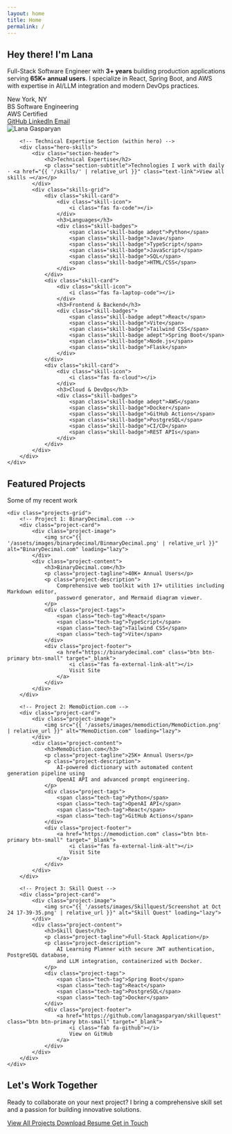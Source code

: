 ```yaml
---
layout: home
title: Home
permalink: /
---
```


<!-- HERO SECTION -->
<section class="hero" id="home">
    <div class="hero-container">
        <!-- Introduction with Image -->
        <div class="hero-intro">
            <div class="hero-content">
                <h1>Hey there! I'm <span class="highlight">Lana</span></h1>
                <p class="hero-tagline">
                    Full-Stack Software Engineer with <strong>3+ years</strong> building production applications
                    serving <strong>65K+ annual users</strong>. I specialize in React, Spring Boot, and AWS
                    with expertise in AI/LLM integration and modern DevOps practices.
                </p>
                <div class="hero-badges">
                    <div class="badge">
                        <i class="fas fa-map-marker-alt"></i>
                        New York, NY
                    </div>
                    <div class="badge">
                        <i class="fas fa-graduation-cap"></i>
                        BS Software Engineering
                    </div>
                    <div class="badge">
                        <i class="fas fa-award"></i>
                        AWS Certified
                    </div>
                </div>
                <div class="hero-buttons">
                    <a href="https://github.com/{{ site.social.github }}" class="btn btn-primary" target="_blank">
                        <i class="fab fa-github"></i>
                        GitHub
                    </a>
                    <a href="https://www.linkedin.com/in/{{ site.social.linkedin }}" class="btn btn-outline" target="_blank">
                        <i class="fab fa-linkedin"></i>
                        LinkedIn
                    </a>
                    <a href="mailto:{{ site.social.email }}" class="btn btn-outline">
                        <i class="fas fa-envelope"></i>
                        Email
                    </a>
                </div>
            </div>
            <div class="hero-image">
                <div class="profile-pic">
                    <img src="{{ '/assets/images/ProfilePic.png' | relative_url }}" alt="Lana Gasparyan">
                </div>
            </div>
        </div>

        <!-- Technical Expertise Section (within hero) -->
        <div class="hero-skills">
            <div class="section-header">
                <h2>Technical Expertise</h2>
                <p class="section-subtitle">Technologies I work with daily · <a href="{{ '/skills/' | relative_url }}" class="text-link">View all skills →</a></p>
            </div>
            <div class="skills-grid">
                <div class="skill-card">
                    <div class="skill-icon">
                        <i class="fas fa-code"></i>
                    </div>
                    <h3>Languages</h3>
                    <div class="skill-badges">
                        <span class="skill-badge adept">Python</span>
                        <span class="skill-badge">Java</span>
                        <span class="skill-badge">TypeScript</span>
                        <span class="skill-badge">JavaScript</span>
                        <span class="skill-badge">SQL</span>
                        <span class="skill-badge">HTML/CSS</span>
                    </div>
                </div>
                <div class="skill-card">
                    <div class="skill-icon">
                        <i class="fas fa-laptop-code"></i>
                    </div>
                    <h3>Frontend & Backend</h3>
                    <div class="skill-badges">
                        <span class="skill-badge adept">React</span>
                        <span class="skill-badge">Vite</span>
                        <span class="skill-badge">Tailwind CSS</span>
                        <span class="skill-badge adept">Spring Boot</span>
                        <span class="skill-badge">Node.js</span>
                        <span class="skill-badge">Flask</span>
                    </div>
                </div>
                <div class="skill-card">
                    <div class="skill-icon">
                        <i class="fas fa-cloud"></i>
                    </div>
                    <h3>Cloud & DevOps</h3>
                    <div class="skill-badges">
                        <span class="skill-badge adept">AWS</span>
                        <span class="skill-badge">Docker</span>
                        <span class="skill-badge">GitHub Actions</span>
                        <span class="skill-badge">PostgreSQL</span>
                        <span class="skill-badge">CI/CD</span>
                        <span class="skill-badge">REST APIs</span>
                    </div>
                </div>
            </div>
        </div>
    </div>
</section>

<!-- PROJECTS SECTION -->
<section class="section" id="projects">
    <div class="section-header">
        <h2>Featured Projects</h2>
        <p class="section-subtitle">Some of my recent work</p>
    </div>

    <div class="projects-grid">
        <!-- Project 1: BinaryDecimal.com -->
        <div class="project-card">
            <div class="project-image">
                <img src="{{ '/assets/images/binarydecimal/BinmaryDecimal.png' | relative_url }}" alt="BinaryDecimal.com" loading="lazy">
            </div>
            <div class="project-content">
                <h3>BinaryDecimal.com</h3>
                <p class="project-tagline">40K+ Annual Users</p>
                <p class="project-description">
                    Comprehensive web toolkit with 17+ utilities including Markdown editor,
                    password generator, and Mermaid diagram viewer.
                </p>
                <div class="project-tags">
                    <span class="tech-tag">React</span>
                    <span class="tech-tag">TypeScript</span>
                    <span class="tech-tag">Tailwind CSS</span>
                    <span class="tech-tag">Vite</span>
                </div>
                <div class="project-footer">
                    <a href="https://binarydecimal.com" class="btn btn-primary btn-small" target="_blank">
                        <i class="fas fa-external-link-alt"></i>
                        Visit Site
                    </a>
                </div>
            </div>
        </div>

        <!-- Project 2: MemoDiction.com -->
        <div class="project-card">
            <div class="project-image">
                <img src="{{ '/assets/images/memodiction/MemoDiction.png' | relative_url }}" alt="MemoDiction.com" loading="lazy">
            </div>
            <div class="project-content">
                <h3>MemoDiction.com</h3>
                <p class="project-tagline">25K+ Annual Users</p>
                <p class="project-description">
                    AI-powered dictionary with automated content generation pipeline using
                    OpenAI API and advanced prompt engineering.
                </p>
                <div class="project-tags">
                    <span class="tech-tag">Python</span>
                    <span class="tech-tag">OpenAI API</span>
                    <span class="tech-tag">React</span>
                    <span class="tech-tag">GitHub Actions</span>
                </div>
                <div class="project-footer">
                    <a href="https://memodiction.com" class="btn btn-primary btn-small" target="_blank">
                        <i class="fas fa-external-link-alt"></i>
                        Visit Site
                    </a>
                </div>
            </div>
        </div>

        <!-- Project 3: Skill Quest -->
        <div class="project-card">
            <div class="project-image">
                <img src="{{ '/assets/images/Skillquest/Screenshot at Oct 24 17-39-35.png' | relative_url }}" alt="Skill Quest" loading="lazy">
            </div>
            <div class="project-content">
                <h3>Skill Quest</h3>
                <p class="project-tagline">Full-Stack Application</p>
                <p class="project-description">
                    AI Learning Planner with secure JWT authentication, PostgreSQL database,
                    and LLM integration, containerized with Docker.
                </p>
                <div class="project-tags">
                    <span class="tech-tag">Spring Boot</span>
                    <span class="tech-tag">React</span>
                    <span class="tech-tag">PostgreSQL</span>
                    <span class="tech-tag">Docker</span>
                </div>
                <div class="project-footer">
                    <a href="https://github.com/lanagasparyan/skillquest" class="btn btn-primary btn-small" target="_blank">
                        <i class="fab fa-github"></i>
                        View on GitHub
                    </a>
                </div>
            </div>
        </div>
    </div>
</section>

<!-- CTA SECTION -->
<section class="section">
    <div class="cta-section">
        <h2>Let's Work Together</h2>
        <p>
            Ready to collaborate on your next project? I bring a comprehensive skill set
            and a passion for building innovative solutions.
        </p>
        <div class="cta-buttons">
            <a href="{{ '/projects/' | relative_url }}" class="btn btn-primary">
                <i class="fas fa-briefcase"></i>
                View All Projects
            </a>
            <a href="https://github.com/lanagasparyan/Resume/blob/master/lana_gasparyan_resume_latest.pdf" class="btn btn-outline" target="_blank">
                <i class="fas fa-file-pdf"></i>
                Download Resume
            </a>
            <a href="mailto:{{ site.social.email }}" class="btn btn-outline">
                <i class="fas fa-envelope"></i>
                Get in Touch
            </a>
        </div>
    </div>
</section>
